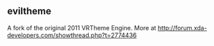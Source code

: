 eviltheme
-----

A fork of the original 2011 VRTheme Engine.
More at http://forum.xda-developers.com/showthread.php?t=2774436
